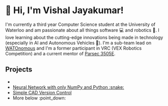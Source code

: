 # :wave: Hi, I'm Vishal Jayakumar!
I'm currently a third year Computer Science student at the University of Waterloo and am passionate about all things software :computer: and robotics :robot:.
I love learning about the cutting-edge innovations being made in technology (especially in AI and Autonomous Vehicles :car:). I'm a sub-team lead on <a href="https://github.com/WATonomous" target="_blank">WATOnomous</a> and I'm a former participant in VRC (VEX Robotics Competition) and a current mentor of <a href="https://parsec3505e.github.io/Parsec-Website/#about-us" target="_blank">Parsec 3505E</a>.
<br>
## **Projects**
<ul>
<li><a href="https://github.com/WATonomous" target="_blank"Building a self-driving car at the University of Waterloo :car:</a> </li>
<li><a href="https://github.com/VishGit1234/DeepNetworkFromScratch/blob/main/neural-network-scratch.ipynb" target="_blank">Neural Network with only NumPy and Python :snake:</a> </li>
<li><a href="https://github.com/VishGit1234/CADHub" target="_blank">Simple CAD Version Control</a> </li>
<li>More below :point_down:</li>

